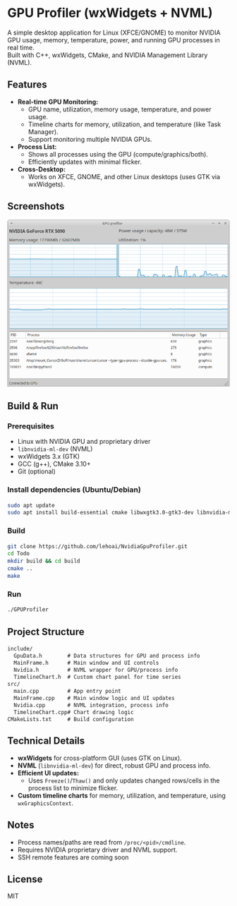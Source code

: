 # GPU Profiler (wxWidgets + NVML)

A simple desktop application for Linux (XFCE/GNOME) to monitor NVIDIA GPU usage, memory, temperature, power, and running GPU processes in real time.  
Built with C++, wxWidgets, CMake, and NVIDIA Management Library (NVML).

## Features

- **Real-time GPU Monitoring:**  
  - GPU name, utilization, memory usage, temperature, and power usage.
  - Timeline charts for memory, utilization, and temperature (like Task Manager).
  - Support monitoring multiple NVIDIA GPUs.
- **Process List:**  
  - Shows all processes using the GPU (compute/graphics/both).
  - Efficiently updates with minimal flicker.
- **Cross-Desktop:**  
  - Works on XFCE, GNOME, and other Linux desktops (uses GTK via wxWidgets).

## Screenshots
![](./images/screenshot.png)
## Build & Run

### Prerequisites

- Linux with NVIDIA GPU and proprietary driver
- `libnvidia-ml-dev` (NVML)
- wxWidgets 3.x (GTK)
- GCC (g++), CMake 3.10+
- Git (optional)

### Install dependencies (Ubuntu/Debian)

```bash
sudo apt update
sudo apt install build-essential cmake libwxgtk3.0-gtk3-dev libnvidia-ml-dev
```

### Build

```bash
git clone https://github.com/lehoai/NvidiaGpuProfiler.git
cd Todo
mkdir build && cd build
cmake ..
make
```

### Run

```bash
./GPUProfiler
```

## Project Structure

```
include/
  GpuData.h        # Data structures for GPU and process info
  MainFrame.h      # Main window and UI controls
  Nvidia.h         # NVML wrapper for GPU/process info
  TimelineChart.h  # Custom chart panel for time series
src/
  main.cpp         # App entry point
  MainFrame.cpp    # Main window logic and UI updates
  Nvidia.cpp       # NVML integration, process info
  TimelineChart.cpp# Chart drawing logic
CMakeLists.txt     # Build configuration
```

## Technical Details

- **wxWidgets** for cross-platform GUI (uses GTK on Linux).
- **NVML** (`libnvidia-ml-dev`) for direct, robust GPU and process info.
- **Efficient UI updates:**  
  - Uses `Freeze()`/`Thaw()` and only updates changed rows/cells in the process list to minimize flicker.
- **Custom timeline charts** for memory, utilization, and temperature, using `wxGraphicsContext`.

## Notes

- Process names/paths are read from `/proc/<pid>/cmdline`.
- Requires NVIDIA proprietary driver and NVML support.
- SSH remote features are coming soon

## License
MIT
